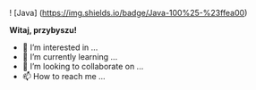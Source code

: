 ! [Java] (https://img.shields.io/badge/Java-100%25-%23ffea00)

**Witaj, przybyszu!**



- 👀 I’m interested in ...
- 🌱 I’m currently learning ...
- 💞️ I’m looking to collaborate on ...
- 📫 How to reach me ...

<!---
Zonkecz/Zonkecz is a ✨ special ✨ repository because its `README.md` (this file) appears on your GitHub profile.
You can click the Preview link to take a look at your changes.
--->
